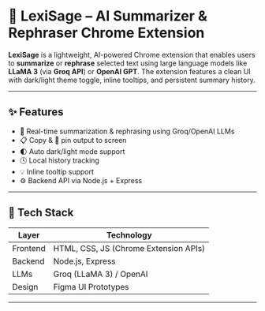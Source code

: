 # 🧠 LexiSage – AI Summarizer & Rephraser Chrome Extension

**LexiSage** is a lightweight, AI-powered Chrome extension that enables users to **summarize** or **rephrase** selected text using large language models like **LLaMA 3** (via **Groq API**) or **OpenAI GPT**. The extension features a clean UI with dark/light theme toggle, inline tooltips, and persistent summary history.

---

## ✨ Features

- 🧠 Real-time summarization & rephrasing using Groq/OpenAI LLMs  
- 📋 Copy & 📌 pin output to screen  
- 🌓 Auto dark/light mode support  
- 🕓 Local history tracking  
- 💡 Inline tooltip support  
- ⚙️ Backend API via Node.js + Express  

---

## 🔧 Tech Stack

| Layer      | Technology |
|------------|------------|
| Frontend   | HTML, CSS, JS (Chrome Extension APIs) |
| Backend    | Node.js, Express |
| LLMs       | Groq (LLaMA 3) / OpenAI |
| Design     | Figma UI Prototypes |

---

